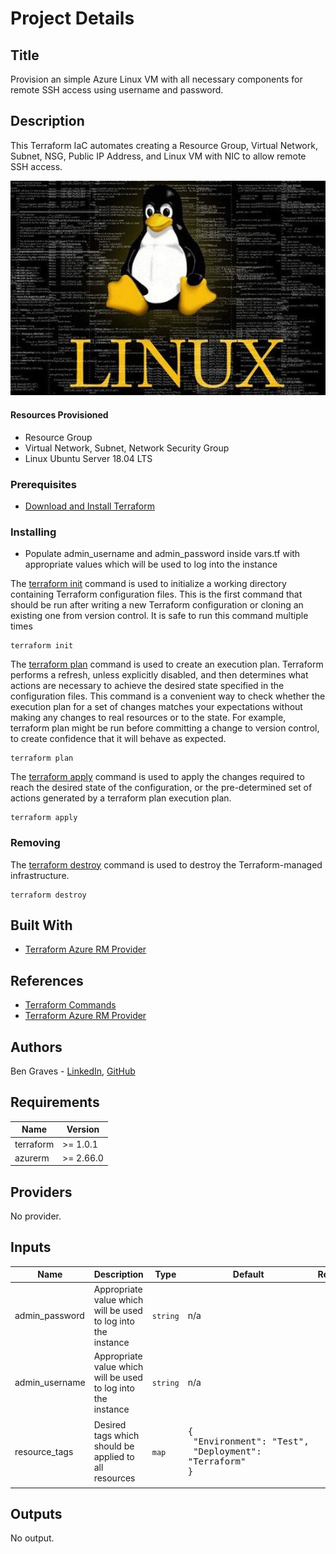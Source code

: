# Project Details

## Title

Provision an simple Azure Linux VM with all necessary components for remote SSH access using username and password.

## Description

This Terraform IaC automates creating a Resource Group, Virtual Network, Subnet, NSG, Public IP Address, and Linux VM with NIC to allow remote SSH access.

![Linux Image](https://github.com/bgravesiac/Simple-Azure-LinuxVM/blob/main/images/linux_simple.jpg)

#### Resources Provisioned

* Resource Group
* Virtual Network, Subnet, Network Security Group
* Linux Ubuntu Server 18.04 LTS

### Prerequisites

* [Download and Install Terraform](https://www.terraform.io/downloads.html)


### Installing

* Populate admin_username and admin_password inside vars.tf with appropriate values which will be used to log into the instance

The [terraform init](https://www.terraform.io/docs/commands/init.html) command is used to initialize a working directory containing Terraform configuration files. This is the first command that should be run after writing a new Terraform configuration or cloning an existing one from version control. It is safe to run this command multiple times

```
terraform init
```

The [terraform plan](https://www.terraform.io/docs/commands/plan.html) command is used to create an execution plan. Terraform performs a refresh, unless explicitly disabled, and then determines what actions are necessary to achieve the desired state specified in the configuration files. This command is a convenient way to check whether the execution plan for a set of changes matches your expectations without making any changes to real resources or to the state. For example, terraform plan might be run before committing a change to version control, to create confidence that it will behave as expected.

```
terraform plan
```

The [terraform apply](https://www.terraform.io/docs/commands/apply.html) command is used to apply the changes required to reach the desired state of the configuration, or the pre-determined set of actions generated by a terraform plan execution plan.

```
terraform apply
```

### Removing

The [terraform destroy](https://www.terraform.io/docs/commands/destroy.html) command is used to destroy the Terraform-managed infrastructure.

```
terraform destroy
```

## Built With

* [Terraform Azure RM Provider](https://www.terraform.io/docs/providers/azurerm/index.html)

## References

* [Terraform Commands](https://www.terraform.io/docs/commands/index.html)
* [Terraform Azure RM Provider](https://www.terraform.io/docs/providers/azurerm/index.html)

## Authors

Ben Graves - [LinkedIn](https://www.linkedin.com/in/ben7graves/), [GitHub](https://github.com/bgravesiac)

## Requirements

| Name | Version |
|------|---------|
| terraform | >= 1.0.1 |
| azurerm | >= 2.66.0 |

## Providers

No provider.

## Inputs

| Name | Description | Type | Default | Required |
|------|-------------|------|---------|:--------:|
| admin_password | Appropriate value which will be used to log into the instance | `string` | n/a | yes |
| admin_username | Appropriate value which will be used to log into the instance | `string` | n/a | yes |
| resource_tags | Desired tags which should be applied to all resources | `map` | <pre>{<br>  "Environment": "Test",<br>  "Deployment": "Terraform"<br>}</pre> | no |


## Outputs

No output.


